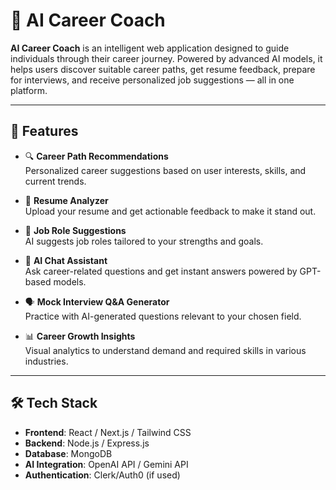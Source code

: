 # 💼 AI Career Coach

**AI Career Coach** is an intelligent web application designed to guide individuals through their career journey. Powered by advanced AI models, it helps users discover suitable career paths, get resume feedback, prepare for interviews, and receive personalized job suggestions — all in one platform.

---

## 🚀 Features

- 🔍 **Career Path Recommendations**  
  Personalized career suggestions based on user interests, skills, and current trends.

- 📄 **Resume Analyzer**  
  Upload your resume and get actionable feedback to make it stand out.

- 🎯 **Job Role Suggestions**  
  AI suggests job roles tailored to your strengths and goals.

- 🤖 **AI Chat Assistant**  
  Ask career-related questions and get instant answers powered by GPT-based models.

- 🗣️ **Mock Interview Q&A Generator**  
  Practice with AI-generated questions relevant to your chosen field.

- 📊 **Career Growth Insights**  
  Visual analytics to understand demand and required skills in various industries.

---

## 🛠️ Tech Stack

- **Frontend**: React / Next.js / Tailwind CSS  
- **Backend**: Node.js / Express.js  
- **Database**: MongoDB  
- **AI Integration**: OpenAI API / Gemini API  
- **Authentication**: Clerk/Auth0 (if used)  

